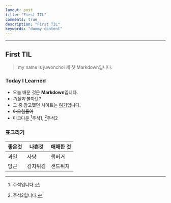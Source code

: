 ```yaml
---
layout: post
title: "First TIL"
comments: true
description: "First TIL"
keywords: "dummy content"
---
```

---
## First TIL
> my name is juwonchoi
> 제 첫 Markdown입니다.

### Today I Learned
- 오늘 배운 것은 **Markdown**입니다. 
- *기울여* 볼까요?
- 그 중 참고했던 사이트는 [여기](https://gbsb.tistory.com/154)입니다.
- ~~아오힘들어~~ 
- 마크다운 [^1]주석1, [^2]주석2
[^1]:주석입니다.
[^2]:주석2입니다.

### 표그리기
좋은것|나쁜것|애매한 것
-|-|-
과일|사탕|햄버거
당근|감자튀김|샌드위치
